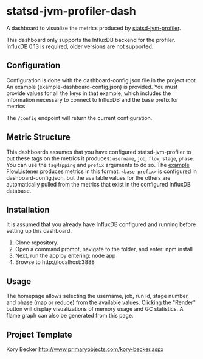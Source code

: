 # statsd-jvm-profiler-dash
A dashboard to visualize the metrics produced by
[statsd-jvm-profiler](https://github.com/etsy/statsd-jvm-profiler).

This dashboard only supports the InfluxDB backend for the profiler.
InfluxDB 0.13 is required, older versions are not supported.

## Configuration
Configuration is done with the dashboard-config.json file in the
project root.  An example (example-dashboard-config.json) is provided.
You must provide values for all the keys in that example, which
includes the information necessary to connect to InfluxDB and the base
prefix for metrics.

The `/config` endpoint will return the current configuration.

## Metric Structure 
This dashboards assumes that you have configured statsd-jvm-profiler to put these tags on the metrics it produces:
`username`, `job`, `flow`, `stage`, `phase`.  You can use the
`tagMapping` and `prefix` arguments to do so.  The
[example FlowListener](https://github.com/etsy/statsd-jvm-profiler/blob/master/example/StatsDProfilerFlowListener.scala)
produces metrics in this format.  `<base prefix>` is configured in
dashboard-config.json, but the available values for the others are
automatically pulled from the metrics that exist in the configured
InfluxDB database. 

## Installation
It is assumed that you already have InfluxDB configured and running
before setting up this dashboard.

1. Clone repository.
2. Open a command prompt, navigate to the folder, and enter: npm install
3. Next, run the app by entering: node app
4. Browse to http://localhost:3888

## Usage
The homepage allows selecting the username, job, run id, stage number,
and phase (map or reduce) from the available values.  Clicking the
"Render" button will display visualizations of memory usage and GC
statistics.  A flame graph can also be generated from this page.

## Project Template
Kory Becker http://www.primaryobjects.com/kory-becker.aspx
